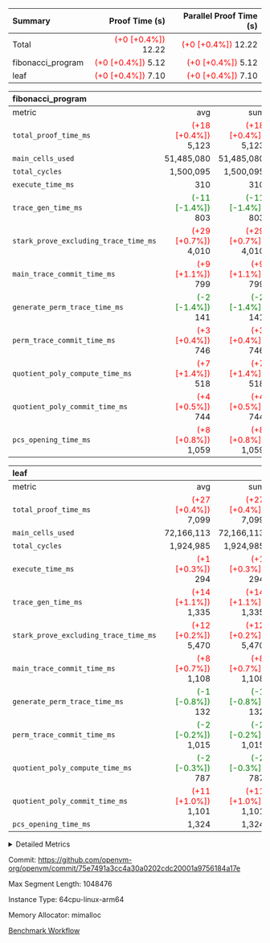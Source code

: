 | Summary | Proof Time (s) | Parallel Proof Time (s) |
|:---|---:|---:|
| Total | <span style='color: red'>(+0 [+0.4%])</span> 12.22 | <span style='color: red'>(+0 [+0.4%])</span> 12.22 |
| fibonacci_program | <span style='color: red'>(+0 [+0.4%])</span> 5.12 | <span style='color: red'>(+0 [+0.4%])</span> 5.12 |
| leaf | <span style='color: red'>(+0 [+0.4%])</span> 7.10 | <span style='color: red'>(+0 [+0.4%])</span> 7.10 |


| fibonacci_program |||||
|:---|---:|---:|---:|---:|
|metric|avg|sum|max|min|
| `total_proof_time_ms ` | <span style='color: red'>(+18 [+0.4%])</span> 5,123 | <span style='color: red'>(+18 [+0.4%])</span> 5,123 | <span style='color: red'>(+18 [+0.4%])</span> 5,123 | <span style='color: red'>(+18 [+0.4%])</span> 5,123 |
| `main_cells_used     ` |  51,485,080 |  51,485,080 |  51,485,080 |  51,485,080 |
| `total_cycles        ` |  1,500,095 |  1,500,095 |  1,500,095 |  1,500,095 |
| `execute_time_ms     ` |  310 |  310 |  310 |  310 |
| `trace_gen_time_ms   ` | <span style='color: green'>(-11 [-1.4%])</span> 803 | <span style='color: green'>(-11 [-1.4%])</span> 803 | <span style='color: green'>(-11 [-1.4%])</span> 803 | <span style='color: green'>(-11 [-1.4%])</span> 803 |
| `stark_prove_excluding_trace_time_ms` | <span style='color: red'>(+29 [+0.7%])</span> 4,010 | <span style='color: red'>(+29 [+0.7%])</span> 4,010 | <span style='color: red'>(+29 [+0.7%])</span> 4,010 | <span style='color: red'>(+29 [+0.7%])</span> 4,010 |
| `main_trace_commit_time_ms` | <span style='color: red'>(+9 [+1.1%])</span> 799 | <span style='color: red'>(+9 [+1.1%])</span> 799 | <span style='color: red'>(+9 [+1.1%])</span> 799 | <span style='color: red'>(+9 [+1.1%])</span> 799 |
| `generate_perm_trace_time_ms` | <span style='color: green'>(-2 [-1.4%])</span> 141 | <span style='color: green'>(-2 [-1.4%])</span> 141 | <span style='color: green'>(-2 [-1.4%])</span> 141 | <span style='color: green'>(-2 [-1.4%])</span> 141 |
| `perm_trace_commit_time_ms` | <span style='color: red'>(+3 [+0.4%])</span> 746 | <span style='color: red'>(+3 [+0.4%])</span> 746 | <span style='color: red'>(+3 [+0.4%])</span> 746 | <span style='color: red'>(+3 [+0.4%])</span> 746 |
| `quotient_poly_compute_time_ms` | <span style='color: red'>(+7 [+1.4%])</span> 518 | <span style='color: red'>(+7 [+1.4%])</span> 518 | <span style='color: red'>(+7 [+1.4%])</span> 518 | <span style='color: red'>(+7 [+1.4%])</span> 518 |
| `quotient_poly_commit_time_ms` | <span style='color: red'>(+4 [+0.5%])</span> 744 | <span style='color: red'>(+4 [+0.5%])</span> 744 | <span style='color: red'>(+4 [+0.5%])</span> 744 | <span style='color: red'>(+4 [+0.5%])</span> 744 |
| `pcs_opening_time_ms ` | <span style='color: red'>(+8 [+0.8%])</span> 1,059 | <span style='color: red'>(+8 [+0.8%])</span> 1,059 | <span style='color: red'>(+8 [+0.8%])</span> 1,059 | <span style='color: red'>(+8 [+0.8%])</span> 1,059 |

| leaf |||||
|:---|---:|---:|---:|---:|
|metric|avg|sum|max|min|
| `total_proof_time_ms ` | <span style='color: red'>(+27 [+0.4%])</span> 7,099 | <span style='color: red'>(+27 [+0.4%])</span> 7,099 | <span style='color: red'>(+27 [+0.4%])</span> 7,099 | <span style='color: red'>(+27 [+0.4%])</span> 7,099 |
| `main_cells_used     ` |  72,166,113 |  72,166,113 |  72,166,113 |  72,166,113 |
| `total_cycles        ` |  1,924,985 |  1,924,985 |  1,924,985 |  1,924,985 |
| `execute_time_ms     ` | <span style='color: red'>(+1 [+0.3%])</span> 294 | <span style='color: red'>(+1 [+0.3%])</span> 294 | <span style='color: red'>(+1 [+0.3%])</span> 294 | <span style='color: red'>(+1 [+0.3%])</span> 294 |
| `trace_gen_time_ms   ` | <span style='color: red'>(+14 [+1.1%])</span> 1,335 | <span style='color: red'>(+14 [+1.1%])</span> 1,335 | <span style='color: red'>(+14 [+1.1%])</span> 1,335 | <span style='color: red'>(+14 [+1.1%])</span> 1,335 |
| `stark_prove_excluding_trace_time_ms` | <span style='color: red'>(+12 [+0.2%])</span> 5,470 | <span style='color: red'>(+12 [+0.2%])</span> 5,470 | <span style='color: red'>(+12 [+0.2%])</span> 5,470 | <span style='color: red'>(+12 [+0.2%])</span> 5,470 |
| `main_trace_commit_time_ms` | <span style='color: red'>(+8 [+0.7%])</span> 1,108 | <span style='color: red'>(+8 [+0.7%])</span> 1,108 | <span style='color: red'>(+8 [+0.7%])</span> 1,108 | <span style='color: red'>(+8 [+0.7%])</span> 1,108 |
| `generate_perm_trace_time_ms` | <span style='color: green'>(-1 [-0.8%])</span> 132 | <span style='color: green'>(-1 [-0.8%])</span> 132 | <span style='color: green'>(-1 [-0.8%])</span> 132 | <span style='color: green'>(-1 [-0.8%])</span> 132 |
| `perm_trace_commit_time_ms` | <span style='color: green'>(-2 [-0.2%])</span> 1,015 | <span style='color: green'>(-2 [-0.2%])</span> 1,015 | <span style='color: green'>(-2 [-0.2%])</span> 1,015 | <span style='color: green'>(-2 [-0.2%])</span> 1,015 |
| `quotient_poly_compute_time_ms` | <span style='color: green'>(-2 [-0.3%])</span> 787 | <span style='color: green'>(-2 [-0.3%])</span> 787 | <span style='color: green'>(-2 [-0.3%])</span> 787 | <span style='color: green'>(-2 [-0.3%])</span> 787 |
| `quotient_poly_commit_time_ms` | <span style='color: red'>(+11 [+1.0%])</span> 1,101 | <span style='color: red'>(+11 [+1.0%])</span> 1,101 | <span style='color: red'>(+11 [+1.0%])</span> 1,101 | <span style='color: red'>(+11 [+1.0%])</span> 1,101 |
| `pcs_opening_time_ms ` |  1,324 |  1,324 |  1,324 |  1,324 |



<details>
<summary>Detailed Metrics</summary>

| group | num_segments | keygen_time_ms | commit_exe_time_ms |
| --- | --- | --- | --- |
| fibonacci_program | 1 | 393 | 5 | 

| group | air_name | quotient_deg | interactions | constraints |
| --- | --- | --- | --- | --- |
| fibonacci_program | AccessAdapterAir<16> | 4 | 5 | 11 | 
| fibonacci_program | AccessAdapterAir<2> | 4 | 5 | 11 | 
| fibonacci_program | AccessAdapterAir<32> | 4 | 5 | 11 | 
| fibonacci_program | AccessAdapterAir<4> | 4 | 5 | 11 | 
| fibonacci_program | AccessAdapterAir<64> | 4 | 5 | 11 | 
| fibonacci_program | AccessAdapterAir<8> | 4 | 5 | 11 | 
| fibonacci_program | BitwiseOperationLookupAir<8> | 2 | 2 | 4 | 
| fibonacci_program | MemoryMerkleAir<8> | 4 | 4 | 38 | 
| fibonacci_program | PersistentBoundaryAir<8> | 4 | 3 | 5 | 
| fibonacci_program | PhantomAir | 4 | 3 | 4 | 
| fibonacci_program | Poseidon2PeripheryAir<BabyBearParameters>, 1> | 2 | 1 | 286 | 
| fibonacci_program | ProgramAir | 1 | 1 | 4 | 
| fibonacci_program | RangeTupleCheckerAir<2> | 1 | 1 | 4 | 
| fibonacci_program | Rv32HintStoreAir | 4 | 19 | 21 | 
| fibonacci_program | VariableRangeCheckerAir | 1 | 1 | 4 | 
| fibonacci_program | VmAirWrapper<Rv32BaseAluAdapterAir, BaseAluCoreAir<4, 8> | 4 | 19 | 30 | 
| fibonacci_program | VmAirWrapper<Rv32BaseAluAdapterAir, LessThanCoreAir<4, 8> | 4 | 17 | 35 | 
| fibonacci_program | VmAirWrapper<Rv32BaseAluAdapterAir, ShiftCoreAir<4, 8> | 4 | 23 | 84 | 
| fibonacci_program | VmAirWrapper<Rv32BranchAdapterAir, BranchEqualCoreAir<4> | 4 | 11 | 17 | 
| fibonacci_program | VmAirWrapper<Rv32BranchAdapterAir, BranchLessThanCoreAir<4, 8> | 4 | 13 | 32 | 
| fibonacci_program | VmAirWrapper<Rv32CondRdWriteAdapterAir, Rv32JalLuiCoreAir> | 4 | 10 | 15 | 
| fibonacci_program | VmAirWrapper<Rv32JalrAdapterAir, Rv32JalrCoreAir> | 4 | 16 | 16 | 
| fibonacci_program | VmAirWrapper<Rv32LoadStoreAdapterAir, LoadSignExtendCoreAir<4, 8> | 4 | 18 | 21 | 
| fibonacci_program | VmAirWrapper<Rv32LoadStoreAdapterAir, LoadStoreCoreAir<4> | 4 | 17 | 27 | 
| fibonacci_program | VmAirWrapper<Rv32MultAdapterAir, DivRemCoreAir<4, 8> | 4 | 25 | 72 | 
| fibonacci_program | VmAirWrapper<Rv32MultAdapterAir, MulHCoreAir<4, 8> | 4 | 24 | 23 | 
| fibonacci_program | VmAirWrapper<Rv32MultAdapterAir, MultiplicationCoreAir<4, 8> | 4 | 19 | 13 | 
| fibonacci_program | VmAirWrapper<Rv32RdWriteAdapterAir, Rv32AuipcCoreAir> | 4 | 11 | 12 | 
| fibonacci_program | VmConnectorAir | 4 | 3 | 8 | 
| leaf | AccessAdapterAir<2> | 4 | 5 | 11 | 
| leaf | AccessAdapterAir<4> | 4 | 5 | 11 | 
| leaf | AccessAdapterAir<8> | 4 | 5 | 11 | 
| leaf | FriReducedOpeningAir | 4 | 31 | 53 | 
| leaf | NativePoseidon2Air<BabyBearParameters>, 1> | 4 | 176 | 555 | 
| leaf | PhantomAir | 4 | 3 | 4 | 
| leaf | ProgramAir | 1 | 1 | 4 | 
| leaf | VariableRangeCheckerAir | 1 | 1 | 4 | 
| leaf | VmAirWrapper<BranchNativeAdapterAir, BranchEqualCoreAir<1> | 4 | 11 | 20 | 
| leaf | VmAirWrapper<JalNativeAdapterAir, JalCoreAir> | 4 | 7 | 6 | 
| leaf | VmAirWrapper<NativeAdapterAir<2, 0>, PublicValuesCoreAir> | 4 | 11 | 23 | 
| leaf | VmAirWrapper<NativeAdapterAir<2, 1>, FieldArithmeticCoreAir> | 4 | 15 | 23 | 
| leaf | VmAirWrapper<NativeLoadStoreAdapterAir<1>, NativeLoadStoreCoreAir<1> | 4 | 15 | 17 | 
| leaf | VmAirWrapper<NativeLoadStoreAdapterAir<4>, NativeLoadStoreCoreAir<4> | 4 | 15 | 17 | 
| leaf | VmAirWrapper<NativeVectorizedAdapterAir<4>, FieldExtensionCoreAir> | 4 | 15 | 23 | 
| leaf | VmConnectorAir | 4 | 3 | 8 | 
| leaf | VolatileBoundaryAir | 4 | 4 | 16 | 

| group | air_name | idx | rows | prep_cols | perm_cols | main_cols | cells |
| --- | --- | --- | --- | --- | --- | --- | --- |
| leaf | AccessAdapterAir<2> | 0 | 262,144 |  | 12 | 11 | 6,029,312 | 
| leaf | AccessAdapterAir<4> | 0 | 131,072 |  | 12 | 13 | 3,276,800 | 
| leaf | AccessAdapterAir<8> | 0 | 512 |  | 12 | 17 | 14,848 | 
| leaf | FriReducedOpeningAir | 0 | 131,072 |  | 36 | 26 | 8,126,464 | 
| leaf | NativePoseidon2Air<BabyBearParameters>, 1> | 0 | 32,768 |  | 216 | 399 | 20,152,320 | 
| leaf | PhantomAir | 0 | 32,768 |  | 8 | 6 | 458,752 | 
| leaf | ProgramAir | 0 | 131,072 |  | 8 | 10 | 2,359,296 | 
| leaf | VariableRangeCheckerAir | 0 | 262,144 | 2 | 8 | 1 | 2,359,296 | 
| leaf | VmAirWrapper<BranchNativeAdapterAir, BranchEqualCoreAir<1> | 0 | 524,288 |  | 16 | 23 | 20,447,232 | 
| leaf | VmAirWrapper<JalNativeAdapterAir, JalCoreAir> | 0 | 65,536 |  | 12 | 10 | 1,441,792 | 
| leaf | VmAirWrapper<NativeAdapterAir<2, 0>, PublicValuesCoreAir> | 0 | 64 |  | 16 | 23 | 2,496 | 
| leaf | VmAirWrapper<NativeAdapterAir<2, 1>, FieldArithmeticCoreAir> | 0 | 1,048,576 |  | 20 | 30 | 52,428,800 | 
| leaf | VmAirWrapper<NativeLoadStoreAdapterAir<1>, NativeLoadStoreCoreAir<1> | 0 | 524,288 |  | 24 | 25 | 25,690,112 | 
| leaf | VmAirWrapper<NativeLoadStoreAdapterAir<4>, NativeLoadStoreCoreAir<4> | 0 | 65,536 |  | 24 | 34 | 3,801,088 | 
| leaf | VmAirWrapper<NativeVectorizedAdapterAir<4>, FieldExtensionCoreAir> | 0 | 65,536 |  | 20 | 40 | 3,932,160 | 
| leaf | VmConnectorAir | 0 | 2 | 1 | 8 | 4 | 24 | 
| leaf | VolatileBoundaryAir | 0 | 524,288 |  | 8 | 11 | 9,961,472 | 

| group | air_name | segment | rows | prep_cols | perm_cols | main_cols | cells |
| --- | --- | --- | --- | --- | --- | --- | --- |
| fibonacci_program | AccessAdapterAir<8> | 0 | 32 |  | 12 | 17 | 928 | 
| fibonacci_program | BitwiseOperationLookupAir<8> | 0 | 65,536 | 3 | 8 | 2 | 655,360 | 
| fibonacci_program | MemoryMerkleAir<8> | 0 | 256 |  | 12 | 32 | 11,264 | 
| fibonacci_program | PersistentBoundaryAir<8> | 0 | 32 |  | 8 | 20 | 896 | 
| fibonacci_program | PhantomAir | 0 | 2 |  | 8 | 6 | 28 | 
| fibonacci_program | Poseidon2PeripheryAir<BabyBearParameters>, 1> | 0 | 256 |  | 8 | 300 | 78,848 | 
| fibonacci_program | ProgramAir | 0 | 4,096 |  | 8 | 10 | 73,728 | 
| fibonacci_program | RangeTupleCheckerAir<2> | 0 | 524,288 | 2 | 8 | 1 | 4,718,592 | 
| fibonacci_program | Rv32HintStoreAir | 0 | 4 |  | 24 | 32 | 224 | 
| fibonacci_program | VariableRangeCheckerAir | 0 | 262,144 | 2 | 8 | 1 | 2,359,296 | 
| fibonacci_program | VmAirWrapper<Rv32BaseAluAdapterAir, BaseAluCoreAir<4, 8> | 0 | 1,048,576 |  | 28 | 36 | 67,108,864 | 
| fibonacci_program | VmAirWrapper<Rv32BaseAluAdapterAir, LessThanCoreAir<4, 8> | 0 | 524,288 |  | 24 | 37 | 31,981,568 | 
| fibonacci_program | VmAirWrapper<Rv32BranchAdapterAir, BranchEqualCoreAir<4> | 0 | 262,144 |  | 16 | 26 | 11,010,048 | 
| fibonacci_program | VmAirWrapper<Rv32BranchAdapterAir, BranchLessThanCoreAir<4, 8> | 0 | 4 |  | 20 | 32 | 208 | 
| fibonacci_program | VmAirWrapper<Rv32CondRdWriteAdapterAir, Rv32JalLuiCoreAir> | 0 | 131,072 |  | 16 | 18 | 4,456,448 | 
| fibonacci_program | VmAirWrapper<Rv32JalrAdapterAir, Rv32JalrCoreAir> | 0 | 16 |  | 20 | 28 | 768 | 
| fibonacci_program | VmAirWrapper<Rv32LoadStoreAdapterAir, LoadStoreCoreAir<4> | 0 | 16 |  | 28 | 40 | 1,088 | 
| fibonacci_program | VmAirWrapper<Rv32RdWriteAdapterAir, Rv32AuipcCoreAir> | 0 | 8 |  | 16 | 21 | 296 | 
| fibonacci_program | VmConnectorAir | 0 | 2 | 1 | 8 | 4 | 24 | 

| group | idx | trace_gen_time_ms | total_proof_time_ms | total_cycles | total_cells | stark_prove_excluding_trace_time_ms | quotient_poly_compute_time_ms | quotient_poly_commit_time_ms | perm_trace_commit_time_ms | pcs_opening_time_ms | main_trace_commit_time_ms | main_cells_used | generate_perm_trace_time_ms | execute_time_ms |
| --- | --- | --- | --- | --- | --- | --- | --- | --- | --- | --- | --- | --- | --- | --- |
| leaf | 0 | 1,335 | 7,099 | 1,924,985 | 160,482,264 | 5,470 | 787 | 1,101 | 1,015 | 1,324 | 1,108 | 72,166,113 | 132 | 294 | 

| group | segment | trace_gen_time_ms | total_proof_time_ms | total_cycles | total_cells | stark_prove_excluding_trace_time_ms | quotient_poly_compute_time_ms | quotient_poly_commit_time_ms | perm_trace_commit_time_ms | pcs_opening_time_ms | main_trace_commit_time_ms | main_cells_used | generate_perm_trace_time_ms | execute_time_ms |
| --- | --- | --- | --- | --- | --- | --- | --- | --- | --- | --- | --- | --- | --- | --- |
| fibonacci_program | 0 | 803 | 5,123 | 1,500,095 | 122,458,476 | 4,010 | 518 | 744 | 746 | 1,059 | 799 | 51,485,080 | 141 | 310 | 

</details>


Commit: https://github.com/openvm-org/openvm/commit/75e7491a3cc4a30a0202cdc20001a9756184a17e

Max Segment Length: 1048476

Instance Type: 64cpu-linux-arm64

Memory Allocator: mimalloc

[Benchmark Workflow](https://github.com/openvm-org/openvm/actions/runs/12972990159)
